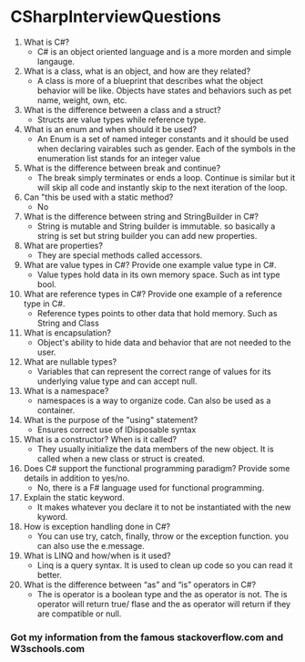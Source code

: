 # CSharpInterviewQuestions
1. What is C#?
    * C# is an object oriented language and is a more morden and simple langauge. 
2. What is a class, what is an object, and how are they related?
    * A class is more of a blueprint that describes what the object behavior will be like.  Objects have states and behaviors such as pet name, weight, own, etc. 
3. What is the difference between a class and a struct?
    * Structs are value types while reference type. 
4. What is an enum and when should it be used?
    * An Enum is a set of named integer constants and it should be used when declaring vairables such as gender. Each of the symbols in the enumeration list stands for an integer value
5. What is the difference between break and continue?
    * The break simply terminates or ends a loop. Continue is similar but it will skip all code and instantly skip to the next iteration of the loop. 
6. Can "this be used with a static method?
    * No
7. What is the difference between string and StringBuilder in C#?
    * String is mutable and String builder is immutable. so basically a string is set but string builder you can add new properties. 
8. What are properties?
    * They are special methods called accessors. 
9. What are value types in C#? Provide one example value type in C#.
    * Value types hold data in its own memory space. Such as int type bool. 
10. What are reference types in C#? Provide one example of a reference type in C#.
    * Reference types points to other data that hold memory. Such as String and Class
11. What is encapsulation?
    * Object's ability to hide data and behavior that are not needed to the user.
12. What are nullable types?
    * Variables that can represent the correct range of values for its underlying value type and can accept null. 
13. What is a namespace?
    * namespaces is a way to organize code. Can also be used as a container. 
14. What is the purpose of the "using" statement?
    * Ensures correct use of IDisposable syntax
15. What is a constructor?  When is it called?
    * They usually initialize the data members of the new object. It is called when a new class or struct is created. 
16. Does C# support the functional programming paradigm? Provide some details in addition to yes/no.
    * No, there is a F# language used for functional programming. 
17. Explain the static keyword.
    * It makes whatever you declare it to not be instantiated with the new kyword. 
18. How is exception handling done in C#?
    * You can use try, catch, finally, throw or the exception function. you can also use the e.message. 
19. What is LINQ and how/when is it used?
    * Linq is a query syntax. It is used to clean up code so you can read it better. 
20. What is the difference between “as” and “is” operators in C#?
    * The is operator is a boolean type and the as operator is not. The is operator will return true/ flase and the as operator will return if they are compatible or null. 
### Got my information from the famous stackoverflow.com and W3schools.com
